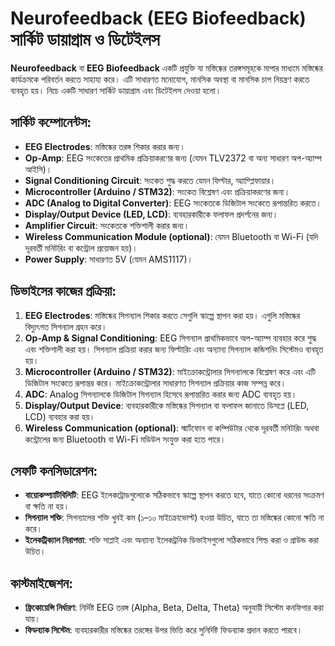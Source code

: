 # Neurofeedback (EEG Biofeedback) সার্কিট ডায়াগ্রাম ও ডিটেইলস

**Neurofeedback** বা **EEG Biofeedback** একটি প্রযুক্তি যা মস্তিষ্কের তরঙ্গসমূহকে মাপার মাধ্যমে মস্তিষ্কের কার্যক্রমকে পরিবর্তন করতে সাহায্য করে। এটি সাধারণত মনোযোগ, মানসিক অবস্থা বা মানসিক চাপ নিয়ন্ত্রণ করতে ব্যবহৃত হয়। নিচে একটি সাধারণ সার্কিট ডায়াগ্রাম এবং ডিটেইলস দেওয়া হলো।

## সার্কিট কম্পোনেন্টস:

- **EEG Electrodes**: মস্তিষ্কের তরঙ্গ শিকার করার জন্য।
- **Op-Amp**: EEG সংকেতের প্রাথমিক প্রক্রিয়াকরণের জন্য (যেমন TLV2372 বা অন্য সাধারণ অপ-অ্যাম্প আইসি)।
- **Signal Conditioning Circuit**: সংকেত শুদ্ধ করতে যেমন ফিল্টার, অ্যাম্প্লিফায়ার।
- **Microcontroller (Arduino / STM32)**: সংকেত বিশ্লেষণ এবং প্রক্রিয়াকরণের জন্য।
- **ADC (Analog to Digital Converter)**: EEG সংকেতকে ডিজিটাল সংকেতে রূপান্তরিত করতে।
- **Display/Output Device (LED, LCD)**: ব্যবহারকারীকে ফলাফল প্রদর্শনের জন্য।
- **Amplifier Circuit**: সংকেতকে শক্তিশালী করার জন্য।
- **Wireless Communication Module (optional)**: যেমন Bluetooth বা Wi-Fi (যদি দূরবর্তী মনিটরিং বা কন্ট্রোল প্রয়োজন হয়)।
- **Power Supply**: সাধারণত 5V (যেমন AMS1117)।

## ডিভাইসের কাজের প্রক্রিয়া:

1. **EEG Electrodes**: মস্তিষ্কের সিগন্যাল শিকার করতে সেগুলি স্কাল্পে স্থাপন করা হয়। এগুলি মস্তিষ্কের বিদ্যুৎগত সিগন্যাল গ্রহন করে।
2. **Op-Amp & Signal Conditioning**: EEG সিগন্যাল প্রাথমিকভাবে অপ-অ্যাম্প ব্যবহার করে শুদ্ধ এবং শক্তিশালী করা হয়। সিগন্যাল প্রক্রিয়া করার জন্য ফিল্টারিং এবং অন্যান্য সিগন্যাল কন্ডিশনিং সিস্টেমও ব্যবহৃত হয়।
3. **Microcontroller (Arduino / STM32)**: মাইক্রোকন্ট্রোলার সিগন্যালকে বিশ্লেষণ করে এবং এটি ডিজিটাল সংকেতে রূপান্তর করে। মাইক্রোকন্ট্রোলার সাধারণত সিগন্যাল প্রক্রিয়ার কাজ সম্পন্ন করে।
4. **ADC**: Analog সিগন্যালকে ডিজিটাল সিগন্যাল হিসেবে রূপান্তরিত করার জন্য ADC ব্যবহৃত হয়।
5. **Display/Output Device**: ব্যবহারকারীকে মস্তিষ্কের সিগন্যাল বা ফলাফল জানাতে ডিসপ্লে (LED, LCD) ব্যবহার করা হয়।
6. **Wireless Communication (optional)**: স্মার্টফোন বা কম্পিউটার থেকে দূরবর্তী মনিটরিং অথবা কন্ট্রোলের জন্য Bluetooth বা Wi-Fi মডিউল সংযুক্ত করা হতে পারে।

## সেফটি কনসিডারেশন:

- **বায়োকম্প্যাটিবিলিটি**: EEG ইলেকট্রোডগুলোকে সঠিকভাবে স্কাল্পে স্থাপন করতে হবে, যাতে কোনো ধরনের সংক্রমণ বা ক্ষতি না হয়।
- **সিগন্যাল শক্তি**: সিগন্যালের শক্তি খুবই কম (১–১০ মাইক্রোভোল্ট) হওয়া উচিত, যাতে তা মস্তিষ্কের কোনো ক্ষতি না করে।
- **ইলেকট্রিক্যাল নিরাপত্তা**: শক্তি সাপ্লাই এবং অন্যান্য ইলেকট্রনিক ডিভাইসগুলো সঠিকভাবে শিল্ড করা ও গ্রাউন্ড করা উচিত।

## কাস্টমাইজেশন:

- **ফ্রিকোয়েন্সি নির্ধারণ**: নির্দিষ্ট EEG তরঙ্গ (Alpha, Beta, Delta, Theta) অনুযায়ী সিস্টেম কনফিগার করা যায়।
- **ফিডব্যাক সিস্টেম**: ব্যবহারকারীর মস্তিষ্কের তরঙ্গের উপর ভিত্তি করে সুনির্দিষ্ট ফিডব্যাক প্রদান করতে পারবে।

